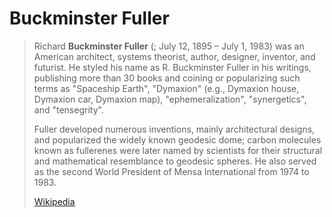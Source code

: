 # Buckminster Fuller

> Richard **Buckminster Fuller** (; July 12, 1895 – July 1, 1983) was an American architect, systems theorist, author, designer, inventor, and futurist. He styled his name as R. Buckminster Fuller in his writings, publishing more than 30 books and coining or popularizing such terms as "Spaceship Earth", "Dymaxion" (e.g., Dymaxion house, Dymaxion car, Dymaxion map), "ephemeralization", "synergetics", and "tensegrity".
>
> Fuller developed numerous inventions, mainly architectural designs, and popularized the widely known geodesic dome; carbon molecules known as fullerenes were later named by scientists for their structural and mathematical resemblance to geodesic spheres. He also served as the second World President of Mensa International from 1974 to 1983.
>
> [Wikipedia](https://en.wikipedia.org/wiki/Buckminster%20Fuller)